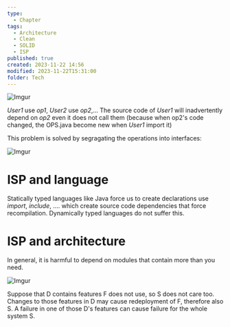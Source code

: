```yaml
---
type:
  - Chapter
tags:
  - Architecture
  - Clean
  - SOLID
  - ISP
published: true
created: 2023-11-22 14:56
modified: 2023-11-22T15:31:00
folder: Tech
---
```

![Imgur](https://i.imgur.com/621JiXE.png)

*User1* use *op1*, *User2* use *op2*,... The source code of *User1* will inadvertently depend on *op2* even it does not call them (because when op2's code changed, the OPS.java become new when *User1* import it)

This problem is solved by segragating the operations into interfaces:

![Imgur](https://i.imgur.com/pveG2p7.png)

# ISP and language

Statically typed languages like Java force us to create declarations use *import*, *include*, .... which create source code dependencies that force recompilation. Dynamically typed languages do not suffer this.

# ISP and architecture

In general, it is harmful to depend on modules that contain more than you need. 

![Imgur](https://i.imgur.com/3ucjaIo.png)

Suppose that D contains features F does not use, so S does not care too. Changes to those features in D may cause redeployment of F, therefore also S. A failure in one of those D's features can cause failure for the whole system S.


